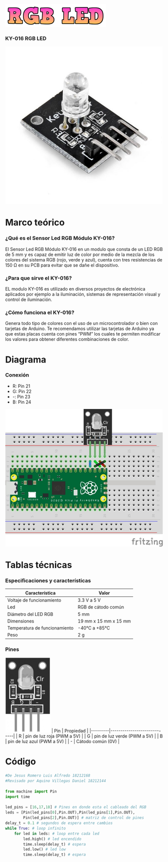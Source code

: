 ![](RGB_LED_titulo.png)
### KY-016 RGB LED

![](RGB_LED_imagen.jpg)

# Marco teórico
### ¿Qué es el Sensor Led RGB Módulo KY-016?
El Sensor Led RGB Módulo KY-016 en un modulo que consta de un LED RGB de 5 mm y es capaz de emitir luz de color por medio de la mezcla de los colores del sistema RGB (rojo, verde y azul), cuenta con tres resistencias de 150 Ω en su PCB para evitar que se dañe el dispositivo.

### ¿Para que sirve el KY-016?
EL modulo KY-016 es utilizado en diversos proyectos de electrónica aplicados por ejemplo a la iluminación, sistemas de representación visual y control de iluminación.

### ¿Cómo funciona el KY-016?
Genera todo tipo de colores con el uso de un microcontrolador o bien con tarjetas de Arduino. Te recomendamos utilizar las tarjetas de Arduino ya que estas placas cuenta con pines “PWM” los cuales te permiten modificar los valores para obtener diferentes combinaciones de color.

# Diagrama
### Conexión
* R: Pin 21
* G: Pin 22
* -: Pin 23
* B: Pin 24

![](RGB_LED.jpg)

# Tablas técnicas
### Especificaciones y características
| Característica                | Valor                 |
|-------------------------------|-----------------------|
| Voltaje de funcionamiento     | 3.3 V a 5 V           |
| Led                           | RGB de cátodo común   |
| Diámetro del LED RGB          | 5 mm                  |
| Dimensiones                   | 19 mm x 15 mm x 15 mm |
| Temperatura de funcionamiento | -40°C a +85°C         |
| Peso                          | 2 g                   |

### Pines
![](LED_RGB_pines.png)
| Pin     | Propiedad                   |
|---------|-----------------------------|
| R       | pin de luz roja (PWM a 5V)  |
| G       | pin de luz verde (PWM a 5V) |
| B       | pin de luz azul (PWM a 5V)  |
| -       | Cátodo común (0V)           |

# Código
```python
#De Jesus Romero Luis Alfredo 18212168
#Revisado por Aquino Villegas Daniel 18212144

from machine import Pin
import time

led_pins = [16,17,18] # Pines en donde esta el cableado del RGB
leds = [Pin(led_pins[0],Pin.OUT),Pin(led_pins[1],Pin.OUT),
        Pin(led_pins[2],Pin.OUT)] # matriz de control de pines
delay_t = 0.1 # segundos de espera entre cambios
while True: # loop infinito
    for led in leds: # loop entre cada led
        led.high() # led encendido
        time.sleep(delay_t) # espera
        led.low() # led low
        time.sleep(delay_t) # espera

```
